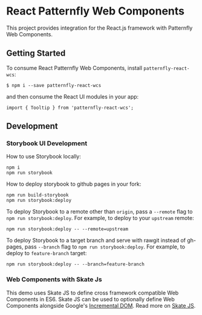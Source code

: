 # React Patternfly Web Components

This project provides integration for the React.js framework with Patternfly Web Components.

## Getting Started
To consume React Patternfly Web Components, install `patternfly-react-wcs`:
```
$ npm i --save patternfly-react-wcs
```
and then consume the React UI modules in your app:
```
import { Tooltip } from 'patternfly-react-wcs';
```

## Development

### Storybook UI Development

How to use Storybook locally:
```
npm i
npm run storybook
```

How to deploy storybook to github pages in your fork:
```
npm run build-storybook
npm run storybook:deploy
```

To deploy Storybook to a remote other than `origin`, pass a `--remote` flag to `npm run storybook:deploy`.
For example, to deploy to your `upstream` remote:
```
npm run storybook:deploy -- --remote=upstream
```
To deploy Storybook to a target branch and serve with rawgit instead of gh-pages, pass `--branch` flag
to `npm run storybook:deploy`.
For example, to deploy to `feature-branch` target:
```
npm run storybook:deploy -- --branch=feature-branch
```
### Web Components with Skate Js
This demo uses Skate JS to define cross framework compatible Web Components in ES6. Skate JS can be used to optionally define Web Components alongside Google's [Incremental DOM](https://github.com/google/incremental-dom). Read more on [Skate JS](https://skatejs.gitbooks.io/skatejs/content/docs/api/vdom.html#incremental-dom).